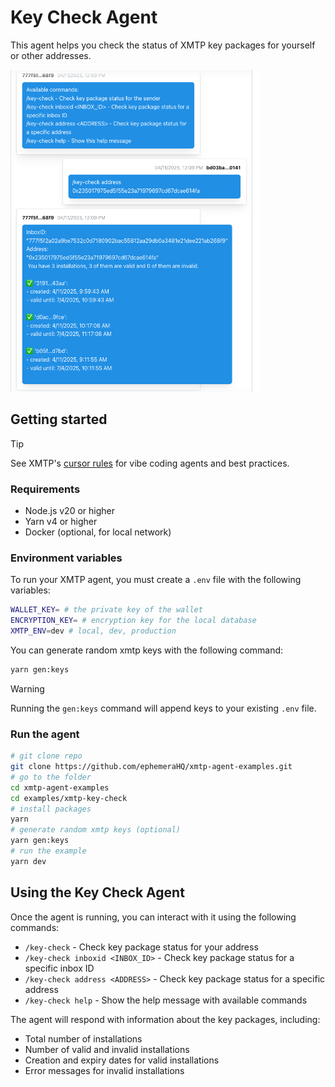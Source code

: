 # Key Check Agent

This agent helps you check the status of XMTP key packages for yourself or other addresses.

<img src="./screenshot.png" width="400">

## Getting started

> [!TIP]
> See XMTP's [cursor rules](/.cursor/README.md) for vibe coding agents and best practices.

### Requirements

- Node.js v20 or higher
- Yarn v4 or higher
- Docker (optional, for local network)

### Environment variables

To run your XMTP agent, you must create a `.env` file with the following variables:

```bash
WALLET_KEY= # the private key of the wallet
ENCRYPTION_KEY= # encryption key for the local database
XMTP_ENV=dev # local, dev, production
```

You can generate random xmtp keys with the following command:

```bash
yarn gen:keys
```

> [!WARNING]
> Running the `gen:keys` command will append keys to your existing `.env` file.

### Run the agent

```bash
# git clone repo
git clone https://github.com/ephemeraHQ/xmtp-agent-examples.git
# go to the folder
cd xmtp-agent-examples
cd examples/xmtp-key-check
# install packages
yarn
# generate random xmtp keys (optional)
yarn gen:keys
# run the example
yarn dev
```

## Using the Key Check Agent

Once the agent is running, you can interact with it using the following commands:

- `/key-check` - Check key package status for your address
- `/key-check inboxid <INBOX_ID>` - Check key package status for a specific inbox ID
- `/key-check address <ADDRESS>` - Check key package status for a specific address
- `/key-check help` - Show the help message with available commands

The agent will respond with information about the key packages, including:
- Total number of installations
- Number of valid and invalid installations
- Creation and expiry dates for valid installations
- Error messages for invalid installations